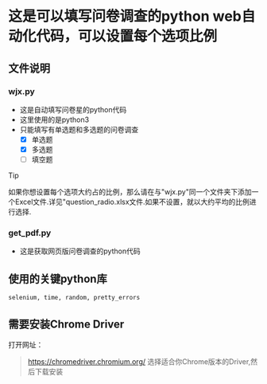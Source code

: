 # 这是可以填写问卷调查的python web自动化代码，可以设置每个选项比例
## 文件说明
### wjx.py
* 这是自动填写问卷星的python代码
* 这里使用的是python3
* 只能填写有单选题和多选题的问卷调查
    - [x] 单选题
    - [x] 多选题
    - [ ] 填空题
> [!TIP]
> 如果你想设置每个选项大约占的比例，那么请在与"wjx.py"同一个文件夹下添加一个Excel文件.详见"question_radio.xlsx文件.如果不设置，就以大约平均的比例进行选择.
### get_pdf.py
* 这是获取网页版问卷调查的python代码

## 使用的关键python库
```
selenium, time, random, pretty_errors
```
## 需要安装Chrome Driver
打开网址：
> https://chromedriver.chromium.org/
选择适合你Chrome版本的Driver,然后下载安装

